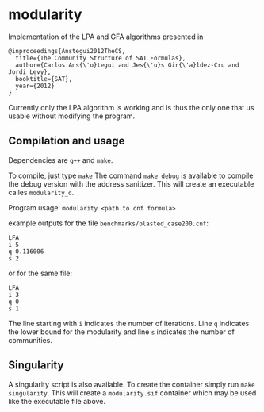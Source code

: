 # modularity

Implementation of the LPA and GFA algorithms presented in

```
@inproceedings{Anstegui2012TheCS,
  title={The Community Structure of SAT Formulas},
  author={Carlos Ans{\'o}tegui and Jes{\'u}s Gir{\'a}ldez-Cru and Jordi Levy},
  booktitle={SAT},
  year={2012}
}
```

Currently only the LPA algorithm is working and is thus the only one that us
usable without modifying the program.

## Compilation and usage

Dependencies are `g++` and `make`.

To compile, just type `make`
The command `make debug` is available to compile the debug version with
the address sanitizer. This will create an executable calles
`modularity_d`.

Program usage:
`modularity <path to cnf formula>`

example outputs for the file `benchmarks/blasted_case200.cnf`:
```
LFA
i 5
q 0.116006
s 2
```
or for the same file:
```
LFA
i 3
q 0
s 1
```

The line starting with `i` indicates the number of iterations.
Line `q` indicates the lower bound for the modularity and line `s`
indicates the number of communities.

## Singularity

A singularity script is also available. To create the container simply run
`make singularity`. This will create a `modularity.sif` container
which may be used like the executable file above.
